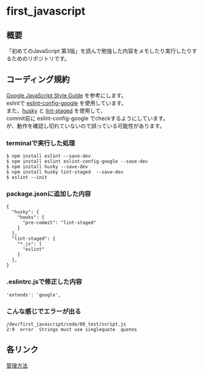 # first_javascript
## 概要
「初めてのJavaScript 第3版」を読んで勉強した内容をメモしたり実行したりするためのリポジトリです。 

## コーディング規約
[Google JavaScript Style Guide](https://google.github.io/styleguide/jsguide.html) を参考にします。  
eslintで [eslint-config-google](https://github.com/google/eslint-config-google) を使用しています。  
また、[husky](https://github.com/typicode/husky) と [lint-staged](https://github.com/okonet/lint-staged) を使用して、  
commit前に eslint-config-google でcheckするようにしています。  
が、動作を確認し切れていないので誤っている可能性があります。

### terminalで実行した処理
``` 
$ npm install eslint --save-dev
$ npm install eslint eslint-config-google --save-dev 
$ npm install husky --save-dev
$ npm install husky lint-staged  --save-dev
$ eslint --init
```
### package.jsonに追加した内容
```
{
  "husky": {
    "hooks": {
      "pre-commit": "lint-staged"
    }
  },
  "lint-staged": {
    "*.js": [
      "eslint"
    ]
  },
}
```
### .eslintrc.jsで修正した内容
```
'extends': 'google',
```

### こんな感じでエラーが出る
```
/dev/first_javascript/code/00_test/script.js
2:9  error  Strings must use singlequote  quotes
```

## 各リンク
[管理方法](memo/management.md)
